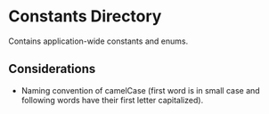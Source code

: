 # Constants Directory

Contains application-wide constants and enums.

## Considerations

- Naming convention of camelCase (first word is in small case and following words have their first letter capitalized).